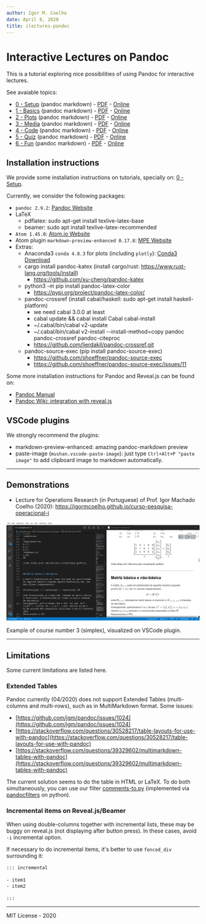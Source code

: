 ```yaml
---
author: Igor M. Coelho
date: April 8, 2020
title: ilectures-pandoc
---
```


# Interactive Lectures on Pandoc

This is a tutorial exploring nice possibilities of using Pandoc for interactive lectures.

See avaiable topics:

- [0 - Setup](tutorials/0-setup/0-setup.md) (pandoc markdown) - [PDF](tutorials/0-setup/beamer-0-setup.pdf) - [Online](https://igormcoelho.github.io/ilectures-pandoc/tutorials/0-setup)
- [1 - Basics](tutorials/1-basics/1-basics.md) (pandoc markdown) - [PDF](tutorials/1-basics/beamer-1-basics.pdf) - [Online](https://igormcoelho.github.io/ilectures-pandoc/tutorials/1-basics)
- [2 - Plots](tutorials/2-plots/2-plots.md) (pandoc markdown) - [PDF](tutorials/2-plots/beamer-2-plots.pdf) - [Online](https://igormcoelho.github.io/ilectures-pandoc/tutorials/2-plots)
- [3 - Media](tutorials/3-media/3-media.md) (pandoc markdown) - [PDF](tutorials/3-media/beamer-3-media.pdf) - [Online](https://igormcoelho.github.io/ilectures-pandoc/tutorials/3-media)
- [4 - Code](tutorials/4-code/4-code.md) (pandoc markdown) - [PDF](tutorials/4-code/beamer-4-code.pdf) - [Online](https://igormcoelho.github.io/ilectures-pandoc/tutorials/4-code)
- [5 - Quiz](tutorials/5-quiz/5-quiz.md) (pandoc markdown) - [PDF](tutorials/5-quiz/beamer-5-quiz.pdf) - [Online](https://igormcoelho.github.io/ilectures-pandoc/tutorials/5-quiz)
- [6 - Fun](tutorials/6-fun/6-fun.md) (pandoc markdown) - [PDF](tutorials/6-fun/beamer-6-fun.pdf) - [Online](https://igormcoelho.github.io/ilectures-pandoc/tutorials/6-fun)

## Installation instructions

We provide some installation instructions on tutorials, specially on: [0 - Setup](tutorials/0-setup/0-setup.md).

Currently, we consider the following packages:

- `pandoc 2.9.2`: [Pandoc Website](https://pandoc.org)
- LaTeX
  * pdflatex: sudo apt-get install texlive-latex-base
  * beamer: sudo apt install texlive-latex-recommended
- `Atom 1.45.0`: [Atom.io Website](https://atom.io)
- Atom plugin `markdown-preview-enhanced 0.17.8`: [MPE Website](https://shd101wyy.github.io/markdown-preview-enhanced)
- Extras:
  * Anaconda3 `conda 4.8.3` for plots (including `plotly`): [Conda3 Download](https://www.anaconda.com/distribution/)
  * cargo install pandoc-katex (install cargo/rust: https://www.rust-lang.org/tools/install)
     - https://github.com/xu-cheng/pandoc-katex
  * python3 -m pip install pandoc-latex-color
     - https://pypi.org/project/pandoc-latex-color/
  * pandoc-crossref  (install cabal/haskell: sudo apt-get install haskell-platform)
     - we need cabal 3.0.0 at least
     - cabal update && cabal install Cabal cabal-install
     - ~/.cabal/bin/cabal v2-update
     - ~/.cabal/bin/cabal v2-install --install-method=copy pandoc pandoc-crossref pandoc-citeproc
     - https://github.com/lierdakil/pandoc-crossref.git
  * pandoc-source-exec (pip install pandoc-source-exec)
     - https://github.com/shoeffner/pandoc-source-exec
     - https://github.com/shoeffner/pandoc-source-exec/issues/11

Some more installation instructions for Pandoc and Reveal.js can be found on:

- [Pandoc Manual](https://pandoc.org/MANUAL.html)
- [Pandoc Wiki: integration with reveal.js](https://github.com/jgm/pandoc/wiki/Using-pandoc-to-produce-reveal.js-slides)

## VSCode plugins

We strongly recommend the plugins:

- markdown-preview-enhanced: amazing pandoc-markdown preview
- paste-image (`mushan.vscode-paste-image`): just type `Ctrl+Alt+P "paste image"` to add clipboard image to markdown automatically.

------

## Demonstrations

- Lecture for Operations Research (in Portuguese) of Prof. Igor Machado Coelho (2020): https://igormcoelho.github.io/curso-pesquisa-operacional-i

![](2020-07-14-15-53-37.png)

Example of course number 3 (simplex), visualized on VSCode plugin.

-------

## Limitations

Some current limitations are listed here.

### Extended Tables

Pandoc currently (04/2020) does not support Extended Tables (multi-columns and multi-rows), such as in MultiMarkdown format. Some issues:

- [https://github.com/jgm/pandoc/issues/1024](https://github.com/jgm/pandoc/issues/1024)
- [https://stackoverflow.com/questions/30528217/table-layouts-for-use-with-pandoc](https://stackoverflow.com/questions/30528217/table-layouts-for-use-with-pandoc)
- [https://stackoverflow.com/questions/39329602/multimarkdown-tables-with-pandoc](https://stackoverflow.com/questions/39329602/multimarkdown-tables-with-pandoc)

The current solution seems to do the table in HTML or LaTeX. To do both simultaneously, you can use our filter [comments-to.py](libs/comments-to.py) (implemented via [pandocfilters](https://github.com/jgm/pandocfilters) on python).

### Incremental items on Reveal.js/Beamer

When using double-columns together with incremental lists, these may be buggy on reveal.js (not displaying after button press). In these cases, avoid `-i` incremental option.

If necessary to do incremental items, it's better to use `fenced_div` surrounding it:

```
::: incremental

- item1
- item2

:::
```

-------

MIT License - 2020
